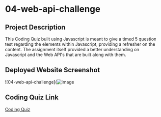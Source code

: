 # 04-web-api-challenge

## Project Description
This Coding Quiz built using Javascript is meant to give a timed 5 question test regarding the elements within Javascript, providing a refresher on the content. The assignment itself provided a better understanding on Javascript and the Web API's that are built along with them.

## Deployed Website Screenshot

![04-web-api-challenge](![image](https://user-images.githubusercontent.com/120337692/210817449-437164b2-ad18-477e-94e9-16bd11e90471.png)

## Coding Quiz Link
[Coding Quiz](https://marco-leiva.github.io/04-web-api-challenge/)
